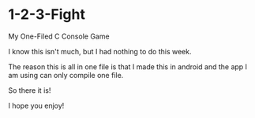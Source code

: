 # 1-2-3-Fight
My One-Filed C Console Game

I know this isn't much, but I had nothing to do this week.

The reason this is all in one file is that I made this in android
and the app I am using can only compile one file.

So there it is!

I hope you enjoy!
